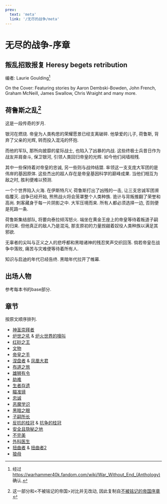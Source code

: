 ```yaml
---
prev:
  text: 'meta'
  link: '/无尽的战争/meta'
---
```


# 无尽的战争-序章

## 叛乱招致报复 Heresy begets retribution

编者: Laurie Goulding[^1]

On the Cover: Featuring stories by Aaron Dembski-Bowden, John French, Graham McNeill, James Swallow, Chris Wraight and many more.

## 荷鲁斯之乱[^2]

这是一段传奇的岁月.

银河在燃烧. 帝皇为人类构思的荣耀愿景已经支离破碎. 他挚爱的儿子, 荷鲁斯, 背弃了父亲的光辉, 转而投入混沌的怀抱.

而他的军队, 那所向披靡的星际战士, 也陷入了凶暴的内战. 这些终极士兵昔日作为战友并肩奋斗, 保卫银河, 引领人类回归帝皇的光辉. 如今他们阋墙相残.

其中一些保持着对帝皇的忠诚, 另一些则与战帅结盟. 率领这一支支庞大军团的是伟岸的基因原体. 这些杰出的超人存在是帝皇基因科学的巅峰成果. 当他们相互为敌之时, 胜利便难以预测.

一个个世界陷入火海. 在伊斯特凡V, 荷鲁斯打出了凶残的一击, 让三支忠诚军团濒临覆灭. 战争已经开始, 熊熊战火将会笼罩整个人类种族. 诡计与背叛推翻了荣誉和高尚. 刺客藏身于每一片阴影之中. 大军压境而来. 所有人都必须选择一边, 否则便是死路一条.

荷鲁斯集结部队, 将要向泰拉倾泻怒火. 端坐在黄金王座上的帝皇等待着叛道子嗣的归来. 但他真正的敌人乃是混沌, 那支原初的力量觊觎着奴役人类种族以满足其邪欲.

无辜者的尖叫与正义之人的悲呼都和黑暗诸神的残忍笑声交织回荡. 倘若帝皇在战争中落败, 痛苦与灾难便等待着所有人.

知识与启迪的年代已经告终. 黑暗年代拉开了帷幕.

## 出场人物

参考每本书的base部分.

## 章节

按原文顺序排列.

+ [神圣崇拜者](/无尽的战争/神圣崇拜者/meta)
+ [炉世之吼](/无尽的战争/炉世之吼/meta) & [炉火世界的嚎叫](/无尽的战争/炉火世界的嚎叫/meta)
+ [红砂之王](/无尽的战争/红砂之王/meta)
+ [文物](/无尽的战争/文物/meta)
+ [帝皇之手](/无尽的战争/帝皇之手/meta)
+ [涅盘者](/无尽的战争/涅盘者/meta) & [凤凰大君](/无尽的战争/凤凰大君/meta)
+ [布道之旅](/无尽的战争/布道之旅/meta)
+ [雄狮有令](/无尽的战争/雄狮有令/meta)
+ [劫难](/无尽的战争/劫难/meta)
+ [生者存遗](/无尽的战争/生者存遗/meta)
+ [瞄准镜](/无尽的战争/瞄准镜/meta)
+ [忠诚](/无尽的战争/忠诚/meta)
+ [恶魔学识](/无尽的战争/恶魔学识/meta)
+ [黑暗之眼](/无尽的战争/黑暗之眼/meta)
+ [子嗣所长](/无尽的战争/子嗣所长/meta)
+ [反抗的桂冠](/无尽的战争/反抗的桂冠/meta) & [抗争的桂冠](/无尽的战争/抗争的桂冠/meta)
+ [安全且隐秘之地](/无尽的战争/安全且隐秘之地/meta)
+ [不完美](/无尽的战争/不完美/meta)
+ [外科医生](/无尽的战争/外科医生/meta)
+ [扭曲者](/无尽的战争/扭曲者/meta) & [扭曲者2](/无尽的战争/扭曲者2/meta)
+ [狼母](/无尽的战争/狼母/meta)

[^1]: 经过<https://warhammer40k.fandom.com/wiki/War_Without_End_(Anthology)>确认.

[^2]: 这一部分和<不被铭记的帝国>对比并无改动, 因此复制自[不被铭记的帝国序章](/不被铭记的帝国/base)
